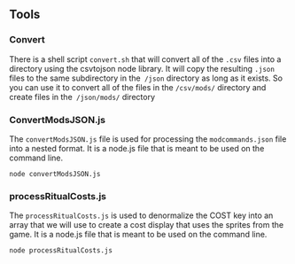 ## Tools

### Convert
There is a shell script `convert.sh` that will convert all of the `.csv` files into a directory using the csvtojson node library. It will copy the resulting `.json` files to the same subdirectory in the` /json` directory as long as it exists. So you can use it to convert all of the files in the `/csv/mods/` directory and create files in the` /json/mods/` directory

### ConvertModsJSON.js

The `convertModsJSON.js` file is used for  processing the `modcommands.json`  file into a nested format. It is a node.js file that is meant to be used on the command line.

`node convertModsJSON.js`

### processRitualCosts.js

The `processRitualCosts.js` is used to denormalize the COST key into an array that we will use to create a cost display that uses the sprites from the game.   It is a node.js file that is meant to be used on the command line.

`node processRitualCosts.js`